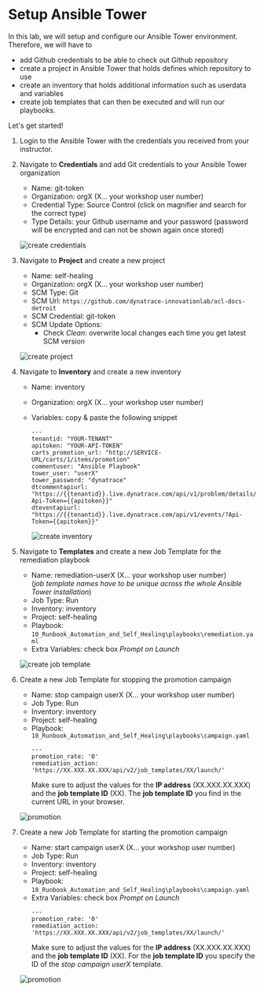 # Setup Ansible Tower

In this lab, we will setup and configure our Ansible Tower environment.
Therefore, we will have to 
- add Github credentials to be able to check out Github repository
- create a project in Ansible Tower that holds defines which repository to use
- create an inventory that holds additional information such as userdata and variables
- create job templates that can then be executed and will run our playbooks.

Let's get started! 

1. Login to the Ansible Tower with the credentials you received from your instructor.

1. Navigate to **Credentials** and add Git credentials to your Ansible Tower organization
    - Name: git-token
    - Organization: orgX (X... your workshop user number)
    - Credential Type: Source Control (click on magnifier and search for the correct type)
    - Type Details: your Github username and your password (password will be encrypted and can not be shown again once stored)

    ![create credentials](../assets/create-credential.png) 

1. Navigate to **Project** and create a new project
    - Name: self-healing
    - Organization: orgX (X... your workshop user number)
    - SCM Type: Git
    - SCM Url: `https://github.com/dynatrace-innovationlab/acl-docs-detroit`
    - SCM Credential: git-token
    - SCM Update Options:
      - Check _Clean_: overwrite local changes each time you get latest SCM version

    ![create project](../assets/create-project.png)

1. Navigate to **Inventory** and create a new inventory
    - Name: inventory
    - Organization: orgX (X... your workshop user number)
    - Variables: copy & paste the following snippet
      ```
      ---
      tenantid: "YOUR-TENANT"
      apitoken: "YOUR-API-TOKEN"
      carts_promotion_url: "http://SERVICE-URL/carts/1/items/promotion"
      commentuser: "Ansible Playbook"
      tower_user: "userX"
      tower_password: "dynatrace"
      dtcommentapiurl: "https://{{tenantid}}.live.dynatrace.com/api/v1/problem/details/{{pid}}/comments?Api-Token={{apitoken}}"
      dteventapiurl: "https://{{tenantid}}.live.dynatrace.com/api/v1/events/?Api-Token={{apitoken}}"
      ```

      ![create inventory](../assets/create-inventory.png)

1. Navigate to **Templates** and create a new Job Template for the remediation playbook
    - Name: remediation-userX (X... your workshop user number) <br>
      (_job template names have to be unique across the whole Ansible Tower installation_)
    - Job Type: Run
    - Inventory: inventory
    - Project: self-healing
    - Playbook: `10_Runbook_Automation_and_Self_Healing\playbooks\remediation.yaml`
    - Extra Variables: check box _Prompt on Launch_ 

    ![create job template](../assets/create-job-template.png)
    
1. Create a new Job Template for stopping the promotion campaign
    - Name: stop campaign userX (X... your workshop user number)
    - Job Type: Run
    - Inventory: inventory
    - Project: self-healing
    - Playbook: `10_Runbook_Automation_and_Self_Healing\playbooks\campaign.yaml`
      ```
      ---
      promotion_rate: '0'
      remediation_action: 'https://XX.XXX.XX.XXX/api/v2/job_templates/XX/launch/'
      ```
      Make sure to adjust the values for the **IP address** (XX.XXX.XX.XXX) and the **job template ID** (XX). The **job template ID** you find in the current URL in your browser.

    ![promotion](../assets/ansible-promotion.png)
    
1. Create a new Job Template for starting the promotion campaign
    - Name: start campaign userX (X... your workshop user number)
    - Job Type: Run
    - Inventory: inventory
    - Project: self-healing
    - Playbook: `10_Runbook_Automation_and_Self_Healing\playbooks\campaign.yaml`
    - Extra Variables: check box _Prompt on Launch_ 
      ```
      ---
      promotion_rate: '0'
      remediation_action: 'https://XX.XXX.XX.XXX/api/v2/job_templates/XX/launch/'
      ```
      Make sure to adjust the values for the **IP address** (XX.XXX.XX.XXX) and the **job template ID** (XX). For the **job template ID** you specify the ID of the *stop campaign userX* template. 

    ![promotion](../assets/ansible-promotion.png)

